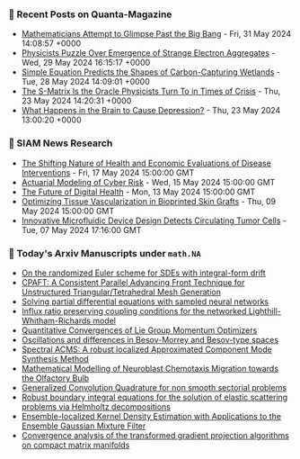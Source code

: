 ### 📝 Recent Posts on Quanta-Magazine
<!-- quanta starts -->
* <a href="https://www.quantamagazine.org/mathematicians-attempt-to-glimpse-past-the-big-bang-20240531/">Mathematicians Attempt to Glimpse Past the Big Bang</a> - Fri, 31 May 2024 14:08:57 +0000
* <a href="https://www.quantamagazine.org/physicists-puzzle-over-emergence-of-strange-electron-aggregates-20240529/">Physicists Puzzle Over Emergence of Strange Electron Aggregates</a> - Wed, 29 May 2024 16:15:17 +0000
* <a href="https://www.quantamagazine.org/simple-equation-predicts-the-shapes-of-carbon-capturing-wetlands-20240528/">Simple Equation Predicts the Shapes of Carbon-Capturing Wetlands</a> - Tue, 28 May 2024 14:09:01 +0000
* <a href="https://www.quantamagazine.org/the-s-matrix-is-the-oracle-physicists-turn-to-in-times-of-crisis-20240523/">The S-Matrix Is the Oracle Physicists Turn To in Times of Crisis</a> - Thu, 23 May 2024 14:20:31 +0000
* <a href="https://www.quantamagazine.org/what-happens-in-the-brain-to-cause-depression-20240523/">What Happens in the Brain to Cause Depression?</a> - Thu, 23 May 2024 13:00:20 +0000
<!-- quanta ends -->

### 📝 SIAM News Research
<!-- siam-news starts -->
* <a href="https://sinews.siam.org/Details-Page/the-shifting-nature-of-health-and-economic-evaluations-of-disease-interventions">The Shifting Nature of Health and Economic Evaluations of Disease Interventions</a> - Fri, 17 May 2024 15:00:00 GMT
* <a href="https://sinews.siam.org/Details-Page/actuarial-modeling-of-cyber-risk">Actuarial Modeling of Cyber Risk</a> - Wed, 15 May 2024 15:00:00 GMT
* <a href="https://sinews.siam.org/Details-Page/the-future-of-digital-health">The Future of Digital Health</a> - Mon, 13 May 2024 15:00:00 GMT
* <a href="https://sinews.siam.org/Details-Page/optimizing-tissue-vascularization-in-bioprinted-skin-grafts">Optimizing Tissue Vascularization in Bioprinted Skin Grafts</a> - Thu, 09 May 2024 15:00:00 GMT
* <a href="https://sinews.siam.org/Details-Page/innovative-microfluidic-device-design-detects-circulating-tumor-cells">Innovative Microfluidic Device Design Detects Circulating Tumor Cells</a> - Tue, 07 May 2024 17:16:00 GMT
<!-- siam-news ends -->

### 📝 Today's Arxiv Manuscripts under ``math.NA``
<!-- arxiv-math-na starts -->
* <a href="https://arxiv.org/abs/2405.20481">On the randomized Euler scheme for SDEs with integral-form drift</a>
* <a href="https://arxiv.org/abs/2405.20618">CPAFT: A Consistent Parallel Advancing Front Technique for Unstructured Triangular/Tetrahedral Mesh Generation</a>
* <a href="https://arxiv.org/abs/2405.20836">Solving partial differential equations with sampled neural networks</a>
* <a href="https://arxiv.org/abs/2405.21005">Influx ratio preserving coupling conditions for the networked Lighthill-Whitham-Richards model</a>
* <a href="https://arxiv.org/abs/2405.20390">Quantitative Convergences of Lie Group Momentum Optimizers</a>
* <a href="https://arxiv.org/abs/2405.20662">Oscillations and differences in Besov-Morrey and Besov-type spaces</a>
* <a href="https://arxiv.org/abs/1709.04044">Spectral ACMS: A robust localized Approximated Component Mode Synthesis Method</a>
* <a href="https://arxiv.org/abs/2211.06166">Mathematical Modelling of Neuroblast Chemotaxis Migration towards the Olfactory Bulb</a>
* <a href="https://arxiv.org/abs/2211.13862">Generalized Convolution Quadrature for non smooth sectorial problems</a>
* <a href="https://arxiv.org/abs/2211.16168">Robust boundary integral equations for the solution of elastic scattering problems via Helmholtz decompositions</a>
* <a href="https://arxiv.org/abs/2308.14143">Ensemble-localized Kernel Density Estimation with Applications to the Ensemble Gaussian Mixture Filter</a>
* <a href="https://arxiv.org/abs/2404.19392">Convergence analysis of the transformed gradient projection algorithms on compact matrix manifolds</a>
<!-- arxiv-math-na ends -->
